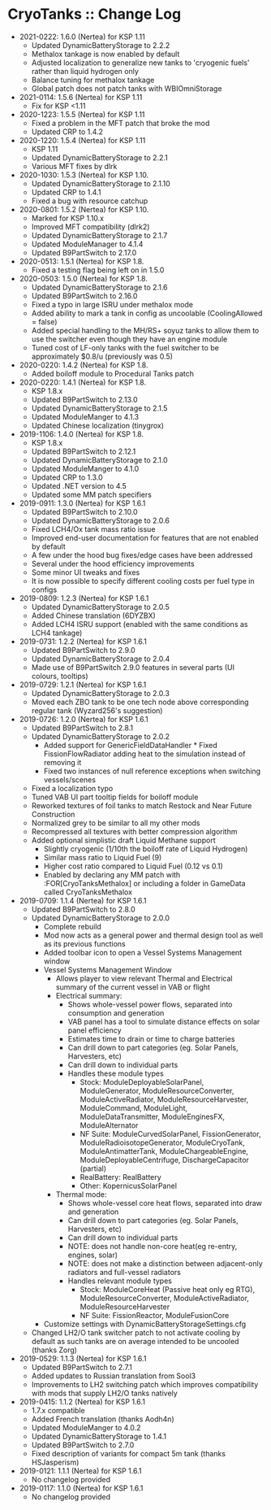 # CryoTanks :: Change Log

* 2021-0222: 1.6.0 (Nertea) for KSP 1.11
	+ Updated DynamicBatteryStorage to 2.2.2
	+ Methalox tankage is now enabled by default
	+ Adjusted localization to generalize new tanks to 'cryogenic fuels' rather than liquid hydrogen only
	+ Balance tuning for methalox tankage
	+ Global patch does not patch tanks with WBIOmniStorage
* 2021-0114: 1.5.6 (Nertea) for KSP 1.11
	+ Fix for KSP <1.11
* 2020-1223: 1.5.5 (Nertea) for KSP 1.11
	+ Fixed a problem in the MFT patch that broke the mod
	+ Updated CRP to 1.4.2
* 2020-1220: 1.5.4 (Nertea) for KSP 1.11
	+ KSP 1.11
	+ Updated DynamicBatteryStorage to 2.2.1
	+ Various MFT fixes by dlrk
* 2020-1030: 1.5.3 (Nertea) for KSP 1.10.
	+ Updated DynamicBatteryStorage to 2.1.10
	+ Updated CRP to 1.4.1
	+ Fixed a bug with resource catchup
* 2020-0801: 1.5.2 (Nertea) for KSP 1.10.
	+ Marked for KSP 1.10.x
	+ Improved MFT compatibility (dlrk2)
	+ Updated DynamicBatteryStorage to 2.1.7
	+ Updated ModuleManager to 4.1.4
	+ Updated B9PartSwitch to 2.17.0
* 2020-0513: 1.5.1 (Nertea) for KSP 1.8.
	+ Fixed a testing flag being left on in 1.5.0
* 2020-0503: 1.5.0 (Nertea) for KSP 1.8.
	+ Updated DynamicBatteryStorage to 2.1.6
	+ Updated B9PartSwitch to 2.16.0
	+ Fixed a typo in large ISRU under methalox mode
	+ Added ability to mark a tank in config as uncoolable (CoolingAllowed = false)
	+ Added special handling to the MH/RS+ soyuz tanks to allow them to use the switcher even though they have an engine module
	+ Tuned cost of LF-only tanks with the fuel switcher to be approximately $0.8/u (previously was 0.5)
* 2020-0220: 1.4.2 (Nertea) for KSP 1.8.
	+ Added boiloff module to Procedural Tanks patch
* 2020-0220: 1.4.1 (Nertea) for KSP 1.8.
	+ KSP 1.8.x
	+ Updated B9PartSwitch to 2.13.0
	+ Updated DynamicBatteryStorage to 2.1.5
	+ Updated ModuleManger to 4.1.3
	+ Updated Chinese localization (tinygrox)
* 2019-1106: 1.4.0 (Nertea) for KSP 1.8.
	+ KSP 1.8.x
	+ Updated B9PartSwitch to 2.12.1
	+ Updated DynamicBatteryStorage to 2.1.0
	+ Updated ModuleManger to 4.1.0
	+ Updated CRP to 1.3.0
	+ Updated .NET version to 4.5
	+ Updated some MM patch specifiers
* 2019-0911: 1.3.0 (Nertea) for KSP 1.6.1
	+ Updated B9PartSwitch to 2.10.0
	+ Updated DynamicBatteryStorage to 2.0.6
	+ Fixed LCH4/Ox tank mass ratio issue
	+ Improved end-user documentation for features that are not enabled by default
	+ A few under the hood bug fixes/edge cases have been addressed
	+ Several under the hood efficiency improvements
	+ Some minor UI tweaks and fixes
	+ It is now possible to specify different cooling costs per fuel type in configs
* 2019-0809: 1.2.3 (Nertea) for KSP 1.6.1
	+ Updated DynamicBatteryStorage to 2.0.5
	+ Added Chinese translation (6DYZBX)
	+ Added LCH4 ISRU support (enabled with the same conditions as LCH4 tankage)
* 2019-0731: 1.2.2 (Nertea) for KSP 1.6.1
	+ Updated B9PartSwitch to 2.9.0
	+ Updated DynamicBatteryStorage to 2.0.4
	+ Made use of B9PartSwitch 2.9.0 features in several parts (UI colours, tooltips)
* 2019-0729: 1.2.1 (Nertea) for KSP 1.6.1
	+ Updated DynamicBatteryStorage to 2.0.3
	+ Moved each ZBO tank to be one tech node above corresponding regular tank (Wyzard256's suggestion)
* 2019-0726: 1.2.0 (Nertea) for KSP 1.6.1
	+ Updated B9PartSwitch to 2.8.1
	+ Updated DynamicBatteryStorage to 2.0.2
		- Added support for GenericFieldDataHandler     * Fixed FissionFlowRadiator adding heat to the simulation instead of removing it
		- Fixed two instances of null reference exceptions when switching vessels/scenes
	+ Fixed a localization typo
	+ Tuned VAB UI part tooltip fields for boiloff module
	+ Reworked textures of foil tanks to match Restock and Near Future Construction
	+ Normalized grey to be similar to all my other mods
	+ Recompressed all textures with better compression algorithm
	+ Added optional simplistic draft Liquid Methane support
		- Slightly cryogenic (1/10th the boiloff rate of Liquid Hydrogen)
		- Similar mass ratio to Liquid Fuel (9)
		- Higher cost ratio compared to Liquid Fuel (0.12 vs 0.1)
		- Enabled by declaring any MM patch with :FOR[CryoTanksMethalox] or including a folder in GameData called CryoTanksMethalox
* 2019-0709: 1.1.4 (Nertea) for KSP 1.6.1
	+ Updated B9PartSwitch to 2.8.0
	+ Updated DynamicBatteryStorage to 2.0.0
		- Complete rebuild
		- Mod now acts as a general power and thermal design tool as well as its previous functions
		- Added toolbar icon to open a Vessel Systems Management window
		- Vessel Systems Management Window
			- Allows player to view relevant Thermal and Electrical summary of the current vessel in VAB or flight
			- Electrical summary:
				- Shows whole-vessel power flows, separated into consumption and generation
				- VAB panel has a tool to simulate distance effects on solar panel efficiency
				- Estimates time to drain or time to charge batteries
				- Can drill down to part categories (eg. Solar Panels, Harvesters, etc)
				- Can drill down to individual parts
				- Handles these module types
					- Stock: ModuleDeployableSolarPanel, ModuleGenerator, ModuleResourceConverter, ModuleActiveRadiator, ModuleResourceHarvester, ModuleCommand, ModuleLight, ModuleDataTransmitter, ModuleEnginesFX, ModuleAlternator
					- NF Suite: ModuleCurvedSolarPanel, FissionGenerator, ModuleRadioisotopeGenerator, ModuleCryoTank, ModuleAntimatterTank, ModuleChargeableEngine, ModuleDeployableCentrifuge, DischargeCapacitor (partial)
					- RealBattery: RealBattery
					- Other: KopernicusSolarPanel
			- Thermal mode:
				- Shows whole-vessel core heat flows, separated into draw and generation
				- Can drill down to part categories (eg. Solar Panels, Harvesters, etc)
				- Can drill down to individual parts
				- NOTE: does not handle non-core heat(eg re-entry, engines, solar)
				- NOTE: does not make a distinction between adjacent-only radiators and full-vessel radiators
				- Handles relevant module types
					- Stock: ModuleCoreHeat (Passive heat only eg RTG), ModuleResourceConverter, ModuleActiveRadiator, ModuleResourceHarvester
					- NF Suite: FissionReactor, ModuleFusionCore
		- Customize settings with DynamicBatteryStorageSettings.cfg
	+ Changed LH2/O tank switcher patch to not activate cooling by default as such tanks are on average intended to be uncooled (thanks Zorg)
* 2019-0529: 1.1.3 (Nertea) for KSP 1.6.1
	+ Updated B9PartSwitch to 2.7.1
	+ Added updates to Russian translation from Sool3
	+ Improvements to LH2 switching patch which improves compatibility with mods that supply LH2/O tanks natively
* 2019-0415: 1.1.2 (Nertea) for KSP 1.6.1
	+ 1.7.x compatible
	+ Added French translation (thanks Aodh4n)
	+ Updated ModuleManger to 4.0.2
	+ Updated DynamicBatteryStorage to 1.4.1
	+ Updated B9PartSwitch to 2.7.0
	+ Fixed description of variants for compact 5m tank (thanks HSJasperism)
* 2019-0121: 1.1.1 (Nertea) for KSP 1.6.1
	+ No changelog provided
* 2019-0117: 1.1.0 (Nertea) for KSP 1.6.1
	+ No changelog provided
